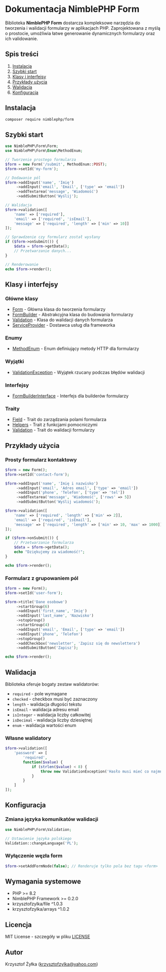 # Dokumentacja NimblePHP Form

Biblioteka **NimblePHP Form** dostarcza kompleksowe narzędzia do tworzenia i walidacji formularzy w aplikacjach PHP. Zaprojektowana z myślą o prostocie, umożliwia łatwe generowanie dynamicznych formularzy oraz ich validowanie.

## Spis treści

1. [Instalacja](#instalacja)
2. [Szybki start](#szybki-start)
3. [Klasy i interfejsy](#klasy-i-interfejsy)
4. [Przykłady użycia](#przykłady-użycia)
5. [Walidacja](#walidacja)
6. [Konfiguracja](#konfiguracja)

## Instalacja

```bash
composer require nimblephp/form
```

## Szybki start

```php
use NimblePHP\Form\Form;
use NimblePHP\Form\Enum\MethodEnum;

// Tworzenie prostego formularza
$form = new Form('/submit', MethodEnum::POST);
$form->setId('my-form');

// Dodawanie pól
$form->addInput('name', 'Imię')
     ->addInput('email', 'Email', ['type' => 'email'])
     ->addTextarea('message', 'Wiadomość')
     ->addSubmitButton('Wyślij');

// Walidacja
$form->validation([
    'name' => ['required'],
    'email' => ['required', 'isEmail'],
    'message' => ['required', 'length' => ['min' => 10]]
]);

// Sprawdzenie czy formularz został wysłany
if ($form->onSubmit()) {
    $data = $form->getData();
    // Przetwarzanie danych...
}

// Renderowanie
echo $form->render();
```

## Klasy i interfejsy

### Główne klasy
- [Form](Form.md) - Główna klasa do tworzenia formularzy
- [FormBuilder](FormBuilder.md) - Abstrakcyjna klasa do budowania formularzy
- [Validation](Validation.md) - Klasa do walidacji danych formularza
- [ServiceProvider](ServiceProvider.md) - Dostawca usług dla frameworka

### Enumy
- [MethodEnum](MethodEnum.md) - Enum definiujący metody HTTP dla formularzy

### Wyjątki
- [ValidationException](ValidationException.md) - Wyjątek rzucany podczas błędów walidacji

### Interfejsy
- [FormBuilderInterface](FormBuilderInterface.md) - Interfejs dla builderów formularzy

### Traity
- [Field](Field.md) - Trait do zarządzania polami formularza
- [Helpers](Helpers.md) - Trait z funkcjami pomocniczymi
- [Validation](ValidationTrait.md) - Trait do walidacji formularzy

## Przykłady użycia

### Prosty formularz kontaktowy

```php
$form = new Form();
$form->setId('contact-form');

$form->addInput('name', 'Imię i nazwisko')
     ->addInput('email', 'Adres email', ['type' => 'email'])
     ->addInput('phone', 'Telefon', ['type' => 'tel'])
     ->addTextarea('message', 'Wiadomość', ['rows' => 5])
     ->addSubmitButton('Wyślij wiadomość');

$form->validation([
    'name' => ['required', 'length' => ['min' => 2]],
    'email' => ['required', 'isEmail'],
    'message' => ['required', 'length' => ['min' => 10, 'max' => 1000]]
]);

if ($form->onSubmit()) {
    // Przetwarzanie formularza
    $data = $form->getData();
    echo "Dziękujemy za wiadomość!";
}

echo $form->render();
```

### Formularz z grupowaniem pól

```php
$form = new Form();
$form->setId('user-form');

$form->title('Dane osobowe')
     ->startGroup(6)
     ->addInput('first_name', 'Imię')
     ->addInput('last_name', 'Nazwisko')
     ->stopGroup()
     ->startGroup(4)
     ->addInput('email', 'Email', ['type' => 'email'])
     ->addInput('phone', 'Telefon')
     ->stopGroup()
     ->addCheckbox('newsletter', 'Zapisz się do newslettera')
     ->addSubmitButton('Zapisz');

echo $form->render();
```

## Walidacja

Biblioteka oferuje bogaty zestaw walidatorów:

- `required` - pole wymagane
- `checked` - checkbox musi być zaznaczony
- `length` - walidacja długości tekstu
- `isEmail` - walidacja adresu email
- `isInteger` - walidacja liczby całkowitej
- `isDecimal` - walidacja liczby dziesiętnej
- `enum` - walidacja wartości enum

### Własne walidatory

```php
$form->validation([
    'password' => [
        'required',
        function($value) {
            if (strlen($value) < 8) {
                throw new ValidationException('Hasło musi mieć co najmniej 8 znaków');
            }
        }
    ]
]);
```

## Konfiguracja

### Zmiana języka komunikatów walidacji

```php
use NimblePHP\Form\Validation;

// Ustawienie języka polskiego
Validation::changeLanguage('PL');
```

### Wyłączenie węzła form

```php
$form->setAddFormNode(false); // Renderuje tylko pola bez tagu <form>
```

## Wymagania systemowe

- PHP >= 8.2
- NimblePHP Framework >= 0.2.0
- krzysztofzylka/file ^1.0.3
- krzysztofzylka/arrays ^1.0.2

## Licencja

MIT License - szczegóły w pliku [LICENSE](../LICENSE)

## Autor

Krzysztof Żyłka (krzysztofzylka@yahoo.com)